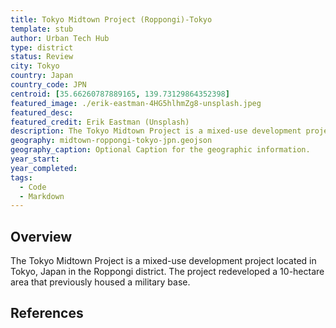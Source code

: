 ```yaml
---
title: Tokyo Midtown Project (Roppongi)-Tokyo
template: stub
author: Urban Tech Hub
type: district
status: Review
city: Tokyo
country: Japan
country_code: JPN
centroid: [35.66260787889165, 139.73129864352398]
featured_image: ./erik-eastman-4HG5hlhmZg8-unsplash.jpeg
featured_desc:
featured_credit: Erik Eastman (Unsplash)
description: The Tokyo Midtown Project is a mixed-use development project located in Tokyo, Japan in the Roppongi district. The project redeveloped a 10-hectare area that previously housed a military base.
geography: midtown-roppongi-tokyo-jpn.geojson
geography_caption: Optional Caption for the geographic information.
year_start:
year_completed:
tags:
  - Code
  - Markdown
---
```


## Overview

The Tokyo Midtown Project is a mixed-use development project located in Tokyo, Japan in the Roppongi district. The project redeveloped a 10-hectare area that previously housed a military base.

## References
